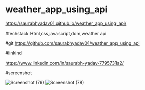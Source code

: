 # weather_app_using_api
https://saurabhyadav01.github.io/weather_app_using_api/

#techstack
Html,css,javascript,dom,weather api

#git
https://github.com/saurabhyadav01/weather_app_using_api


#linkind

https://www.linkedin.com/in/saurabh-yadav-7795731a2/

#screenshot


![Screenshot (79)](https://user-images.githubusercontent.com/72351102/159400538-93d88fd5-dbb9-4422-a0ac-9bfc32acff9e.png)
![Screenshot (78)](https://user-images.githubusercontent.com/72351102/159400527-0b53dc67-245b-4d8d-96ed-20534017fef4.png)
